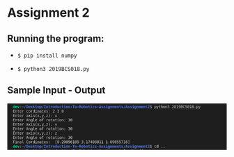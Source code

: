 # Assignment 2


## Running the program: 

* `$ pip install numpy`

* `$ python3 2019BCS018.py`

## Sample Input - Output

<img src="in-out-screenshot.png">